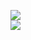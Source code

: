 [![](https://img.shields.io/badge/Made%20With-Github%20Spray-lightgrey.svg?style=for-the-badge&logo=github)](https://github.com/Annihil/github-spray#30191)  
[![](https://i.imgur.com/2DrTn0Z.gif)](https://github.com/Annihil/github-spray)